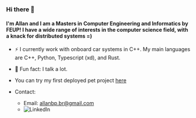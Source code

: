 ### Hi there 👋

#### I'm Allan and I am a Masters in Computer Engineering and Informatics by FEUP! I have a wide range of interests in the computer science field, with a knack for distributed systems =)
- ⚡ I currently work with onboard car systems in C++. My main languages are C++, Python, Typescript (xd), and Rust.
- 🌱 Fun fact: I talk a lot.
- You can try my first deployed pet project [here](https://leagueofvoices.com)

- Contact:
    - Email: allanbp.br@gmail.com
    - ![LinkedIn](https://www.linkedin.com/in/allanbbs/)

